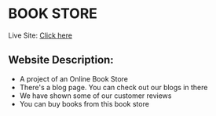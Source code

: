 # BOOK STORE

Live Site: [Click here](https://book-store-barsha.netlify.app/)


## Website Description: ##
 - A project of an Online Book Store
 - There's a blog page. You can check out our blogs in there
 - We have shown some of our customer reviews
 - You can buy books from this book store
